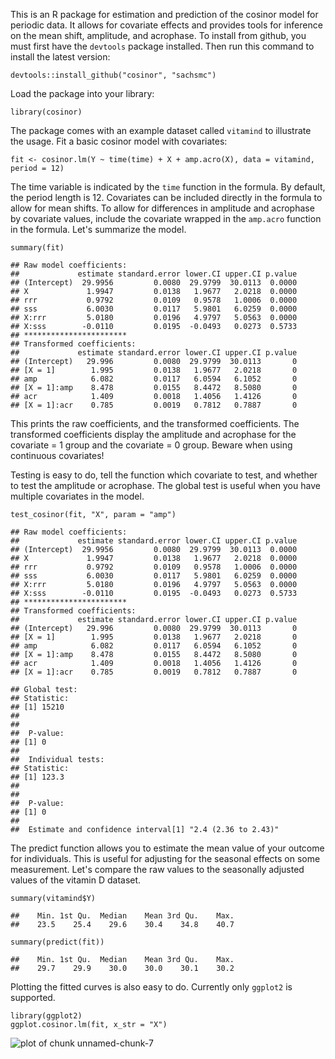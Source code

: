 This is an R package for estimation and prediction of the cosinor model
for periodic data. It allows for covariate effects and provides tools
for inference on the mean shift, amplitude, and acrophase. To install
from github, you must first have the `devtools` package installed. Then
run this command to install the latest version:

    devtools::install_github("cosinor", "sachsmc")

Load the package into your library:

    library(cosinor)

The package comes with an example dataset called `vitamind` to
illustrate the usage. Fit a basic cosinor model with covariates:

    fit <- cosinor.lm(Y ~ time(time) + X + amp.acro(X), data = vitamind, period = 12)

The time variable is indicated by the `time` function in the formula. By
default, the period length is 12. Covariates can be included directly in
the formula to allow for mean shifts. To allow for differences in
amplitude and acrophase by covariate values, include the covariate
wrapped in the `amp.acro` function in the formula. Let's summarize the
model.

    summary(fit)

    ## Raw model coefficients:
    ##             estimate standard.error lower.CI upper.CI p.value
    ## (Intercept)  29.9956         0.0080  29.9799  30.0113  0.0000
    ## X             1.9947         0.0138   1.9677   2.0218  0.0000
    ## rrr           0.9792         0.0109   0.9578   1.0006  0.0000
    ## sss           6.0030         0.0117   5.9801   6.0259  0.0000
    ## X:rrr         5.0180         0.0196   4.9797   5.0563  0.0000
    ## X:sss        -0.0110         0.0195  -0.0493   0.0273  0.5733
    ## ***********************
    ## Transformed coefficients:
    ##             estimate standard.error lower.CI upper.CI p.value
    ## (Intercept)   29.996         0.0080  29.9799  30.0113       0
    ## [X = 1]        1.995         0.0138   1.9677   2.0218       0
    ## amp            6.082         0.0117   6.0594   6.1052       0
    ## [X = 1]:amp    8.478         0.0155   8.4472   8.5080       0
    ## acr            1.409         0.0018   1.4056   1.4126       0
    ## [X = 1]:acr    0.785         0.0019   0.7812   0.7887       0

This prints the raw coefficients, and the transformed coefficients. The
transformed coefficients display the amplitude and acrophase for the
covariate = 1 group and the covariate = 0 group. Beware when using
continuous covariates!

Testing is easy to do, tell the function which covariate to test, and
whether to test the amplitude or acrophase. The global test is useful
when you have multiple covariates in the model.

    test_cosinor(fit, "X", param = "amp")

    ## Raw model coefficients:
    ##             estimate standard.error lower.CI upper.CI p.value
    ## (Intercept)  29.9956         0.0080  29.9799  30.0113  0.0000
    ## X             1.9947         0.0138   1.9677   2.0218  0.0000
    ## rrr           0.9792         0.0109   0.9578   1.0006  0.0000
    ## sss           6.0030         0.0117   5.9801   6.0259  0.0000
    ## X:rrr         5.0180         0.0196   4.9797   5.0563  0.0000
    ## X:sss        -0.0110         0.0195  -0.0493   0.0273  0.5733
    ## ***********************
    ## Transformed coefficients:
    ##             estimate standard.error lower.CI upper.CI p.value
    ## (Intercept)   29.996         0.0080  29.9799  30.0113       0
    ## [X = 1]        1.995         0.0138   1.9677   2.0218       0
    ## amp            6.082         0.0117   6.0594   6.1052       0
    ## [X = 1]:amp    8.478         0.0155   8.4472   8.5080       0
    ## acr            1.409         0.0018   1.4056   1.4126       0
    ## [X = 1]:acr    0.785         0.0019   0.7812   0.7887       0

    ## Global test: 
    ## Statistic: 
    ## [1] 15210
    ## 
    ## 
    ##  P-value: 
    ## [1] 0
    ## 
    ##  Individual tests: 
    ## Statistic: 
    ## [1] 123.3
    ## 
    ## 
    ##  P-value: 
    ## [1] 0
    ## 
    ##  Estimate and confidence interval[1] "2.4 (2.36 to 2.43)"

The predict function allows you to estimate the mean value of your
outcome for individuals. This is useful for adjusting for the seasonal
effects on some measurement. Let's compare the raw values to the
seasonally adjusted values of the vitamin D dataset.

    summary(vitamind$Y)

    ##    Min. 1st Qu.  Median    Mean 3rd Qu.    Max. 
    ##    23.5    25.4    29.6    30.4    34.8    40.7

    summary(predict(fit))

    ##    Min. 1st Qu.  Median    Mean 3rd Qu.    Max. 
    ##    29.7    29.9    30.0    30.0    30.1    30.2

Plotting the fitted curves is also easy to do. Currently only `ggplot2`
is supported.

    library(ggplot2)
    ggplot.cosinor.lm(fit, x_str = "X")

![plot of chunk
unnamed-chunk-7](./README_files/figure-markdown_strict/unnamed-chunk-7.png)
